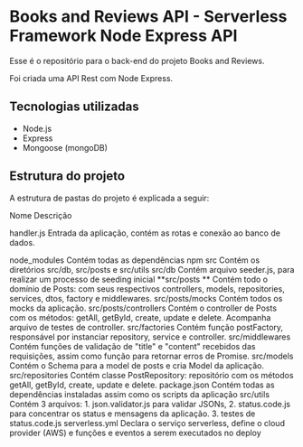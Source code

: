 <h1> Books and Reviews API - Serverless Framework Node Express API </h1>



<p> Esse é o repositório para o back-end do projeto Books and Reviews. </p>
<p> Foi criada uma API Rest com Node Express. </p>

<h2> Tecnologias utilizadas </h2>
  <ul>
    <li> Node.js </li>
    <li> Express </li>
    <li> Mongoose (mongoDB) </li>
  </ul>

<h2> Estrutura do projeto </h2>

<p> A estrutura de pastas do projeto é explicada a seguir: </p>

Nome	Descrição

<tr>
  <td>handler.js</td>
  <td>Entrada da aplicação, contém as rotas e conexão ao banco de dados.</td>
</tr>

	
node_modules	Contém todas as dependências npm
src	Contém os diretórios src/db, src/posts e src/utils
src/db	Contém arquivo seeder.js, para realizar um processo de seeding inicial
**src/posts **	Contém todo o domínio de Posts: com seus respectivos controllers, models, repositories, services, dtos, factory e middlewares.
src/posts/mocks	Contém todos os mocks da aplicação.
src/posts/controllers	Contém o controller de Posts com os métodos: getAll, getById, create, update e delete. Acompanha arquivo de testes de controller.
src/factories	Contém função postFactory, responsável por instanciar repository, service e controller.
src/middlewares	Contém funções de validação de "title" e "content" recebidos das requisições, assim como função para retornar erros de Promise.
src/models	Contém o Schema para a model de posts e cria Model da aplicação.
src/repositories	Contém classe PostRepository: repositório com os métodos getAll, getById, create, update e delete.
package.json	Contém todas as dependências instaladas assim como os scripts da aplicação
src/utils	Contém 3 arquivos: 1. json.validator.js para validar JSONs, 2. status.code.js para concentrar os status e mensagens da aplicação. 3. testes de status.code.js
serverless.yml	Declara o serviço serverless, define o cloud provider (AWS) e funções e eventos a serem executados no deploy